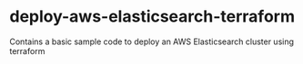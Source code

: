 # deploy-aws-elasticsearch-terraform
Contains a basic sample code to deploy an AWS Elasticsearch cluster using terraform
